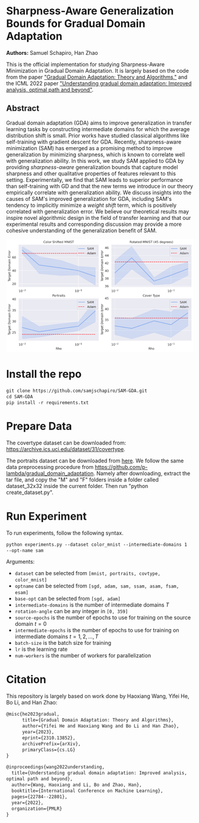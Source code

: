# Sharpness-Aware Generalization Bounds for Gradual Domain Adaptation

**Authors:** Samuel Schapiro, Han Zhao


This is the official implementation for studying Sharpness-Aware Minimization in Gradual Domain Adaptation. It is largely based on the code from the paper ["Gradual Domain Adaptation: Theory and Algorithms,"](https://arxiv.org/abs/2310.13852) and the ICML 2022 paper ["Understanding gradual domain adaptation: Improved analysis, optimal path and beyond"](https://arxiv.org/abs/2204.08200).

## Abstract
Gradual domain adaptation (GDA) aims to improve generalization in transfer learning tasks by constructing intermediate domains for which the average distribution shift is small. Prior works have studied classical algorithms like self-training with gradient descent for GDA. Recently, sharpness-aware minimization (SAM) has emerged as a promising method to improve generalization by minimizing sharpness, which is known to correlate well with generalization ability. In this work, we study SAM applied to GDA by providing *sharpness-aware* generalization bounds that capture model sharpness and other qualitative properties of features relevant to this setting. Experimentally, we find that SAM leads to superior performance than self-training with GD and that the new terms we introduce in our theory empirically correlate with generalization ability. We discuss insights into the causes of SAM's improved generalization for GDA, including SAM's tendency to implicitly minimize a *weight shift* term, which is positively correlated with generalization error. We believe our theoretical results may inspire novel algorithmic design in the field of transfer learning and that our experimental results and corresponding discussion may provide a more cohesive understanding of the generalization benefit of SAM.

![Main Result](figures/main_result.png "Effect of SAM for GDA")


# Install the repo
```
git clone https://github.com/samjschapiro/SAM-GDA.git
cd SAM-GDA
pip install -r requirements.txt
```
# Prepare Data

The covertype dataset can be downloaded from: https://archive.ics.uci.edu/dataset/31/covertype. 

The portraits dataset can be downloaded from [here](https://www.dropbox.com/s/ubjjoo0b2wz4vgz/faces_aligned_small_mirrored_co_aligned_cropped_cleaned.tar.gz?dl=0). We follow the same data preprocessing procedure from https://github.com/p-lambda/gradual_domain_adaptation. Namely after downloading, extract the tar file, and copy the "M" and "F" folders inside a folder called dataset_32x32 inside the current folder. Then run "python create_dataset.py".

# Run Experiment
To run experiments, follow the following syntax.
```
python experiments.py --dataset color_mnist --intermediate-domains 1  --opt-name sam
```
Arguments:
- `dataset` can be selected from `[mnist, portraits, covtype, color_mnist]`
- `optname` can be selected from `[sgd, adam, sam, ssam, asam, fsam, esam]`
- `base-opt` can be selected from `[sgd, adam]`
- `intermediate-domains` is the number of intermediate domains $T$
- `rotation-angle` can be any integer in `[0, 359]`
- `source-epochs` is the number of epochs to use for training on the source domain $t = 0$
- `intermediate-epochs` is the number of epochs to use for training on intermediate domains $t = 1, 2, \dots, T$
- `batch-size` is the batch size for training
- `lr` is the learning rate
- `num-workers` is the number of workers for parallelization



# Citation

This repository is largely based on work done by Haoxiang Wang, Yifei He, Bo Li, and Han Zhao:

```
@misc{he2023gradual,
      title={Gradual Domain Adaptation: Theory and Algorithms}, 
      author={Yifei He and Haoxiang Wang and Bo Li and Han Zhao},
      year={2023},
      eprint={2310.13852},
      archivePrefix={arXiv},
      primaryClass={cs.LG}
}
```
```
@inproceedings{wang2022understanding,
  title={Understanding gradual domain adaptation: Improved analysis, optimal path and beyond},
  author={Wang, Haoxiang and Li, Bo and Zhao, Han},
  booktitle={International Conference on Machine Learning},
  pages={22784--22801},
  year={2022},
  organization={PMLR}
}
```
